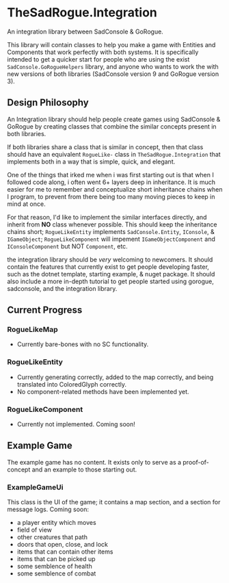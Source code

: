 # TheSadRogue.Integration

An integration library between SadConsole & GoRogue. 

This library will contain classes to help you make a game with Entities and Components that work perfectly with both systems. It is specifically intended to get a quicker start for people who are using the exist `SadConsole.GoRogueHelpers` library, and anyone who wants to work the with new versions of both libraries (SadConsole version 9 and GoRogue version 3).


## Design Philosophy

An Integration library should help people create games using SadConsole & GoRogue by creating classes that combine the similar concepts present in both libraries.

If both libraries share a class that is similar in concept, then that class should have an equivalent `RogueLike-` class in `TheSadRogue.Integration` that implements both in a way that is simple, quick, and elegant.

One of the things that irked me when i was first starting out is that when I followed code along, i often went 6+ layers deep in inheritance. It is much easier for me to remember and conceptualize short inheritance chains when I program, to prevent from there being too many moving pieces to keep in mind at once. 

For that reason, I'd like to implement the similar interfaces directly, and inherit from __NO__ class whenever possible. This should keep the inheritance chains short; `RogueLikeEntity` implements `SadConsole.Entity`, `IConsole`, & `IGameObject`; `RogueLikeComponent` will impement `IGameObjectComponent` and `IConsoleComponent` but NOT `Component`, etc.

the integration library should be _very_ welcoming to newcomers. It should contain the features that currently exist to get people developing faster, such as the dotnet template, starting example, & nuget package. It should also include a more in-depth tutorial to get people started using gorogue, sadconsole, and the integration library.

## Current Progress

### RogueLikeMap

- Currently bare-bones with no SC functionality.

### RogueLikeEntity

- Currently generating correctly, added to the map correctly, and being translated into ColoredGlyph correctly.
- No component-related methods have been implemented yet.

### RogueLikeComponent

- Currently not implemented. Coming soon!

## Example Game

The example game has no content. It exists only to serve as a proof-of-concept and an example to those starting out.

### ExampleGameUi

This class is the UI of the game; it contains a map section, and a section for message logs. Coming soon:

- a player entity which moves
- field of view
- other creatures that path
- doors that open, close, and lock
- items that can contain other items
- items that can be picked up
- some semblence of health
- some semblence of combat